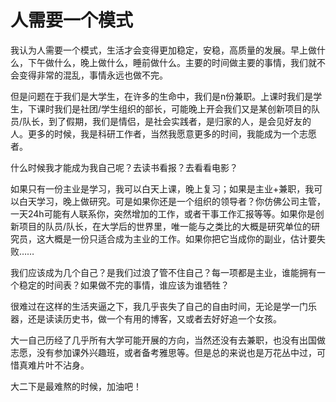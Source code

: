 # 人需要一个模式

我认为人需要一个模式，生活才会变得更加稳定，安稳，高质量的发展。早上做什么，下午做什么，晚上做什么，睡前做什么。主要的时间做主要的事情，我们就不会变得非常的混乱，事情永远也做不完。

但是问题在于我们是大学生，在许多的生命中，我们是n份兼职。上课时我们是学生，下课时我们是社团/学生组织的部长，可能晚上开会我们又是某创新项目的队员/队长，到了假期，我们是情侣，是社会实践者，是归家的人，是会见好友的人。更多的时候，我是科研工作者，当然我愿意更多的时间，我能成为一个志愿者。

什么时候我才能成为我自己呢？去读书看报？去看看电影？

如果只有一份主业是学习，我可以白天上课，晚上复习；如果是主业+兼职，我可以白天学习，晚上做研究。可是如果你还是一个组织的领导者？你仿佛公司主管，一天24h可能有人联系你，突然增加的工作，或者干事工作汇报等等。如果你是创新项目的队员/队长，在大学后的世界里，唯一能与之类比的大概是研究单位的研究员，这大概是一份只适合成为主业的工作。如果你把它当成你的副业，估计要失败……

我们应该成为几个自己？是我们过浪了管不住自己？每一项都是主业，谁能拥有一个稳定的时间表？如果做不完的事情，谁应该为谁牺牲？

很难过在这样的生活夹逼之下，我几乎丧失了自己的自由时间，无论是学一门乐器，还是读读历史书，做一个有用的博客，又或者去好好追一个女孩。

大一自己历经了几乎所有大学可能开展的方向，当然还没有去兼职，也没有出国做志愿，没有参加课外兴趣班，或者备考雅思等。但是总的来说也是万花丛中过，可惜真难片叶不沾身。

大二下是最难熬的时候，加油吧！